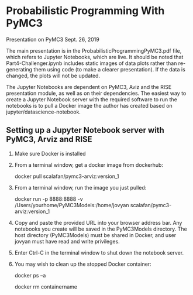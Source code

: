 # Probabilistic Programming With PyMC3

Presentation on PyMC3 Sept. 26, 2019

The main presentation is in the ProbabilisticProgrammingPyMC3.pdf file, which refers to Jupyter Notebooks, which are live.  It should be noted that Part4-Challenger.ipynb includes static images of data plots rather than re-generating them using code (to make a clearer presentation).  If the data is changed, the plots will not be updated.

The Jupyter Notebooks are dependent on PyMC3, Aviz and the RISE presentation module, as well as on their dependencies. The easiest way to create a Jupyter Notebook server with the required software to run the notebooks is to pull a Docker image the author has created based on jupyter/datascience-notebook.

## Setting up a Jupyter Notebook server with PyMC3, Arviz and RISE

1. Make sure Docker is installed
2. From a terminal window, get a docker image from dockerhub:

      docker pull scalafan/pymc3-arviz:version_1  
      
3. From a terminal window, run the image you just pulled:
 
      docker run -p 8888:8888 -v /Users/yourhome/PyMC3Models:/home/jovyan scalafan/pymc3-arviz:version_1
 
4. Copy and paste the provided URL into your browser address bar.
   Any notebooks you create will be saved in the PyMC3Models directory.
   The host directory (PyMC3Models) must be shared in Docker, and user jovyan must have read and write privileges.
5. Enter Ctrl-C in the terminal window to shut down the notebook server.
6. You may wish to clean up the stopped Docker container:
  
      docker ps –a  
      
      docker rm containername
  
